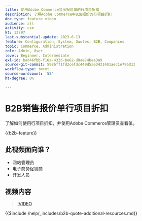 ```yaml
---
title: 使用Adobe Commerce显示报价单的行项目折扣
description: 了解Adobe Commerce中B2B报价的行项目折扣
doc-type: feature video
audience: all
activity: use
kt: 13797
last-substantial-update: 2023-6-13
feature: Configuration, System, Quotes, B2B, Companies
topic: Commerce, Administration
role: Admin, User
level: Beginner, Intermediate
exl-id: bad46fbb-f16a-433d-be62-d8ae74bea3a9
source-git-commit: 598bff1fd2cefdc449d5ae3431401aec1e796313
workflow-type: tm+mt
source-wordcount: '58'
ht-degree: 0%

---
```


# B2B销售报价单行项目折扣

了解如何使用行项目折扣，并使用Adobe Commerce管理员查看值。

{{b2b-feature}}

## 此视频面向谁？

- 网站管理员
- 电子商务促销商
- 开发人员

## 视频内容

>[!VIDEO](https://video.tv.adobe.com/v/3420415?learn=on)

{{$include /help/_includes/b2b-quote-additional-resources.md}}
